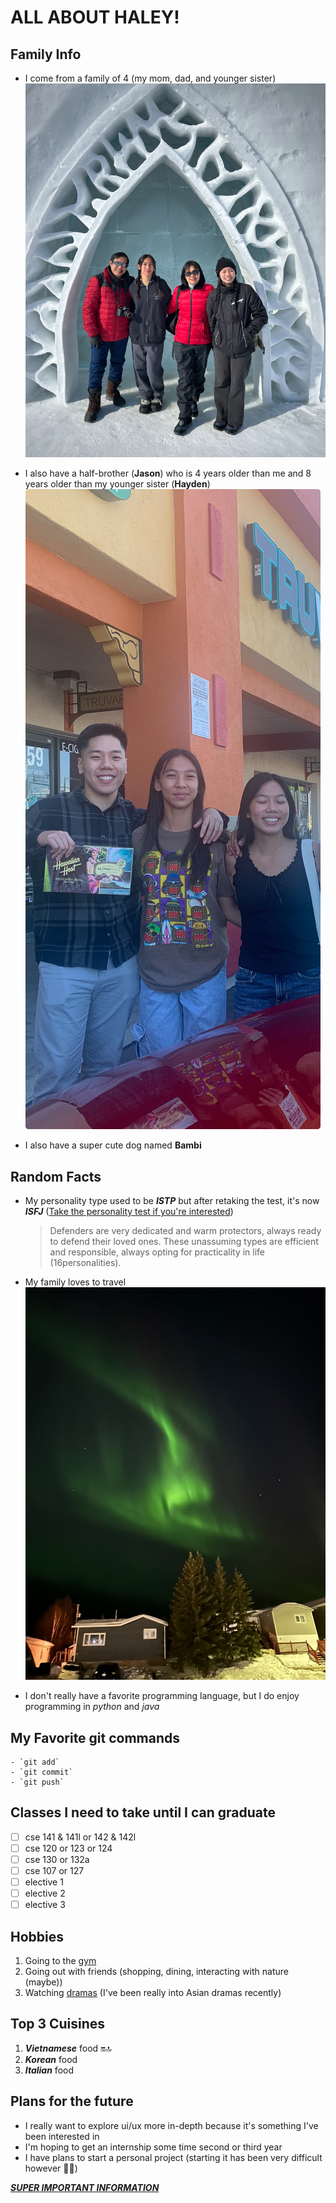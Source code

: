 # ALL ABOUT HALEY!

## Family Info
  - I come from a family of 4 (my mom, dad, and younger sister)
  ![photoOfFamily](familyphoto.jpeg)
      
  - I also have a half-brother (**Jason**) who is 4 years older than me and 8 years older than my younger sister (**Hayden**)
  ![photoOfBrother](jasonphoto.jpeg)

  - I also have a super cute dog named **Bambi**
  


## Random Facts
  - My personality type used to be ***ISTP*** but after retaking the test, it's now ***ISFJ*** ([Take the personality test if you're interested](https://www.16personalities.com/))

      > Defenders are very dedicated and warm protectors, always ready to defend their loved ones. These unassuming types are efficient and          responsible, always opting for practicality in life (16personalities).

  - My family loves to travel
  ![canadaTrip](northernlights.jpeg)

  - I don't really have a favorite programming language, but I do enjoy programming in *python* and *java*
  
  ## My Favorite git commands
    - `git add`
    - `git commit`
    - `git push`

  ## Classes I need to take until I can graduate
  - [ ] cse 141 & 141l or 142 & 142l
  - [ ] cse 120 or 123 or 124
  - [ ] cse 130 or 132a
  - [ ] cse 107 or 127
  - [ ] elective 1
  - [ ] elective 2
  - [ ] elective 3

## Hobbies
  1. Going to the [gym](https://www.cdc.gov/physicalactivity/basics/pahealth/index.htm#:~:text=Regular%20physical%20activity%20is%20one,ability%20to%20do%20everyday%20activities.)
  2. Going out with friends (shopping, dining, interacting with nature (maybe))
  3. Watching [dramas](https://www.viki.com/collections/2970858l-top-tier-korean-and-chinese-dramas) (I've been really into Asian dramas recently)

## Top 3 Cuisines
  1. ***Vietnamese*** food :on::top:
  2. ***Korean*** food
  3. ***Italian*** food

## Plans for the future
  - I really want to explore ui/ux more in-depth because it's something I've been interested in
  - I'm hoping to get an internship some time second or third year
  - I have plans to start a personal project (starting it has been very difficult however :face_with_spiral_eyes:)

***[SUPER IMPORTANT INFORMATION](SUPERIMPORTANT.md)***
